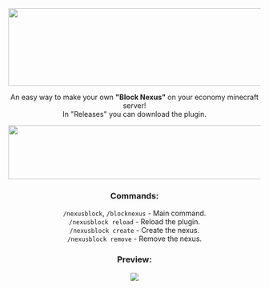 
<div align="center">
<a href="https://www.spigotmc.org/resources/nexusblock.97041/"><img src="https://raw.githubusercontent.com/xHyroM/NexusBlock/main/readme/nexus1.png" height="155" width="1080"></a>
    
An easy way to make your own **"Block Nexus"** on your economy minecraft server!  
In "Releases" you can download the plugin.

<a href="https://www.spigotmc.org/resources/nexusblock.97041/"><img src="https://raw.githubusercontent.com/xHyroM/NexusBlock/main/readme/nexusjesus.png" height="108" width="750"></a>  

    
### Commands: 
`/nexusblock`, `/blocknexus` - Main command.  
`/nexusblock reload` - Reload the plugin.  
`/nexusblock create` - Create the nexus.  
`/nexusblock remove` - Remove the nexus.  
    
### Preview: 
<a href="https://www.spigotmc.org/resources/nexusblock.97041/"><img src="https://raw.githubusercontent.com/xHyroM/NexusBlock/main/readme/image.png"></a> 
    
</div>

